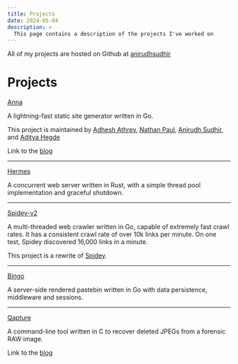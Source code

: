```yaml
---
title: Projects
date: 2024-05-04
description: >
  This page contains a description of the projects I've worked on
---
```


All of my projects are hosted on Github at [anirudhsudhir](https://github.com/anirudhsudhir)

# Projects

[Anna](https://github.com/anna-ssg/Anna)

A lightning-fast static site generator written in Go.

This project is maintained by [Adhesh Athrey](https://github.com/DedLad), [Nathan Paul](https://github.com/polarhive), [Anirudh Sudhir](https://github.com/anirudhsudhir), and [Aditya Hegde](https://github.com/bwaklog)

Link to the [blog](/posts/building-anna)

---

[Hermes](https://github.com/anirudhsudhir/hermes)

A concurrent web server written in Rust, with a simple thread pool implementation and graceful shutdown.

---

[Spidey-v2](https://github.com/anirudhsudhir/Spidey-v2)

A multi-threaded web crawler written in Go, capable of extremely fast crawl rates.
It has a consistent crawl rate of over 10k links per minute.
On one test, Spidey discovered 16,000 links in a minute.

This project is a rewrite of [Spidey](https://github.com/anirudhsudhir/Spidey).

---

[Bingo](https://github.com/anirudhsudhir/Bingo)

A server-side rendered pastebin written in Go with data persistence, middleware and sessions.

---

[Qapture](https://github.com/anirudhsudhir/Qapture)

A command-line tool written in C to recover deleted JPEGs from a forensic RAW image.

Link to the [blog](/posts/qapture)
